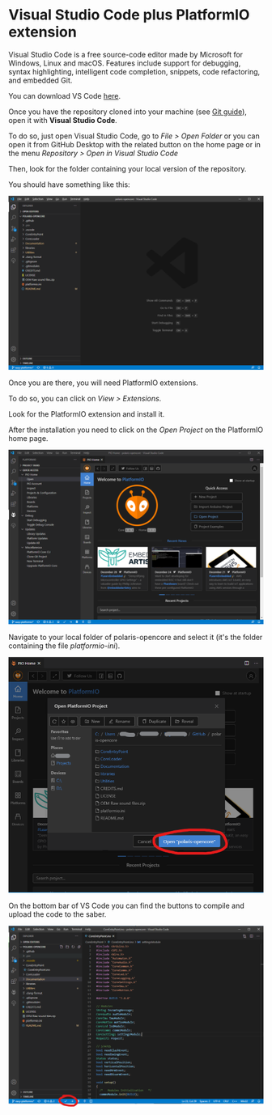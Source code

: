 # Visual Studio Code plus PlatformIO extension
Visual Studio Code is a free source-code editor made by Microsoft for Windows, Linux and macOS. Features include support for debugging, syntax highlighting, intelligent code completion, snippets, code refactoring, and embedded Git.

You can download VS Code [here](https://code.visualstudio.com/).

Once you have the repository cloned into your machine (see [Git guide](GIT.md)), open it with **Visual Studio Code**.

To do so, just open Visual Studio Code, go to *File > Open Folder* or you can open it from GitHub Desktop with the related button on the home page or in the menu *Repository > Open in Visual Studio Code*

Then, look for the folder containing your local version of the repository.

You should have something like this:

![Visual Studio Code Welcome for Windows](Images/PlatformIO/00-open-vs-code.png)

Once you are there, you will need PlatformIO extensions.

To do so, you can click on *View > Extensions*.

Look for the PlatformIO extension and install it.

After the installation you need to click on the *Open Project* on the PlatformIO home page.

![PlatformIO open](Images/PlatformIO/01-open-project.png)

Navigate to your local folder of polaris-opencore and select it (it's the folder containing the file *platformio-ini*).

![PlatformIO select](Images/PlatformIO/02-select-folder.png)


On the bottom bar of VS Code you can find the buttons to compile and upload the code to the saber.

![PlatformIO select](Images/PlatformIO/03-build-upload.png)
